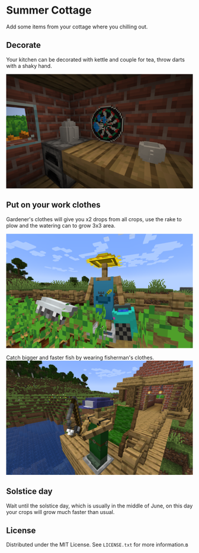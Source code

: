 # Summer Cottage

Add some items from your cottage where you chilling out.

## Decorate 
Your kitchen can be decorated with kettle and couple for tea, throw darts with a shaky hand.

![Kitchen](https://github.com/GalievDev/summer-cottage/blob/1.21/assets/kitchen.png?raw=true)

## Put on your work clothes

Gardener's clothes will give you x2 drops from all crops, use the rake to plow and the watering can to grow 3x3 area.

![Gardener](https://github.com/GalievDev/summer-cottage/blob/1.21/assets/gardener.png?raw=true)

Catch bigger and faster fish by wearing fisherman's clothes.
![Fisherman](https://github.com/GalievDev/summer-cottage/blob/1.21/assets/fisherman.png?raw=true)

## Solstice day
Wait until the solstice day, which is usually in the middle of June, on this day your crops will grow much faster than usual.

## License

Distributed under the MIT License. See `LICENSE.txt` for more information.в